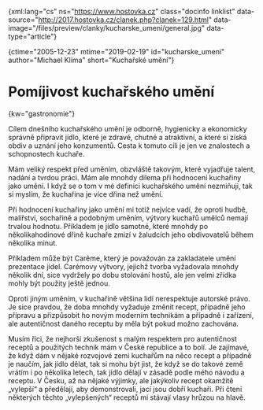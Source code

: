
{xml:lang="cs" ns="https://www.hostovka.cz" class="docinfo linklist" data-source="http://2017.hostovka.cz/clanek.php?clanek=129.html" data-image="/files/preview/clanky/kucharske_umeni/general.jpg" data-type="article"}

{ctime="2005-12-23" mtime="2019-02-19" id="kucharske_umeni" author="Michael Klíma" short="Kuchařské umění"}

# Pomíjivost kuchařského umění

<!-- generated attribute kw by user_udpatekw.sh on 2020-04-25, do not edit -->

{kw="gastronomie"}

Cílem dnešního kuchařského umění je odborně, hygienicky a ekonomicky správně připravit jídlo, které je zdravé, chutné a atraktivní, a které si získá obdiv a uznání jeho konzumentů. Cesta k tomuto cíli je jen ve znalostech a schopnostech kuchaře.

Mám veliký respekt před uměním, obzvláště takovým, které vyjadřuje talent, nadání a tvrdou práci. Mám ale mnohdy dilema při hodnocení kuchařiny jako umění. I když se o tom v mé definici kuchařského umění nezmiňuji, tak si myslím, že kuchařina je více dřina než umění.

Při hodnocení kuchařiny jako umění mi totiž nejvíce vadí, že oproti hudbě, malířství, sochařině a podobným uměním, výtvory kuchařů umělců nemají trvalou hodnotu. Příkladem je jídlo samotné, které mnohdy po několikahodinové dřině kuchaře zmizí v žaludcích jeho obdivovatelů během několika minut.

Příkladem může být Carême, který je považován za zakladatele umění prezentace jídel. Carémovy výtvory, jejichž tvorba vyžadovala mnohdy několik dní, sice vydržely po dobu stolování hostů, ale jen velmi zřídka mohly být použity ještě jednou.

Oproti jiným uměním, v kuchařině většina lidí nerespektuje autorské právo. Je sice pravdou, že doba mnohdy vyžaduje změnit recept, případně jeho přípravu a přizpůsobit ho novým moderním technikám a případně i zařízení, ale autentičnost daného receptu by měla být pokud možno zachována.

Musím říci, že nejhorší zkušenost s malým respektem pro autentičnost receptů a použitých technik mám v České republice a to bolí. Je zajímavé, že když dám v nějaké rozvojové zemi kuchařům na něco recept a případně je naučím, jak jídlo dělat, tak si mohu být jist, že když se do takové země vrátím i po několika letech, tak jídlo dělají v zásadě podle mého návodu a receptu. V Česku, až na nějaké výjimky, ale jakýkoliv recept okamžitě „vylepší“ a předělají, aby demonstrovali, jací jsou dobří kuchaři. Při čtení některých těchto „vylepšených“ receptů mi stávají vlasy hrůzou na hlavě.

